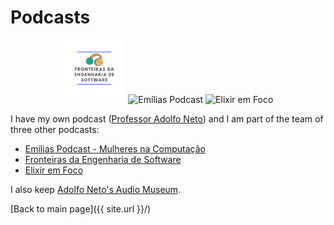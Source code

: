 # Podcasts

<p align="center">
  <img src="/images/fes.png" width="20%" title="Fronteiras da Engenharia de Software" alt="Fronteiras da Engenharia de Software">
  <img src="/images/emilias.png" width="20%" title="Emílias Podcast"  alt="Emílias Podcast">
  <img src="/images/elixir.png" width="20%" title="Elixir em Foco" alt="Elixir em Foco">
</p>



I have my own podcast ([Professor Adolfo Neto](https://adolfont.github.io/extension/podcasts/adolfont)) and I am part of the team of three other podcasts:
- [Emílias Podcast - Mulheres na Computação](https://anchor.fm/emilias-podcast)
- [Fronteiras da Engenharia de Software](https://fronteirases.github.io/)
- [Elixir em Foco](http://elixiremfoco.com/)


I also keep [Adolfo Neto's Audio Museum](https://anchor.fm/adolfo-neto).


[Back to main page]({{ site.url }}/)

